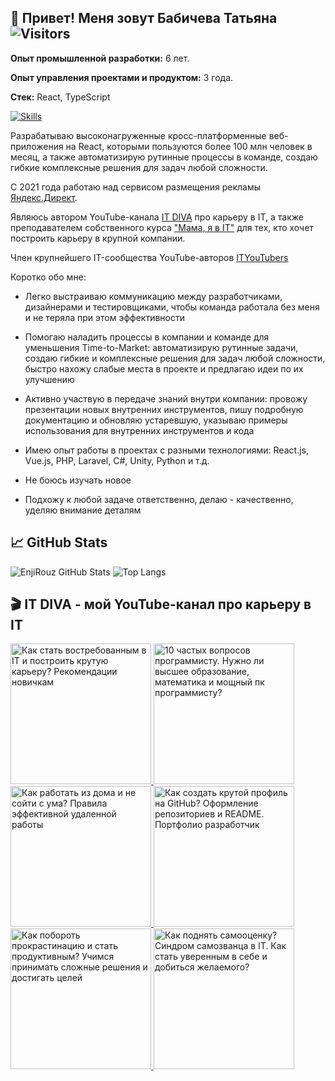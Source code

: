 <!--
🙋 Welcome
**EnjiRouz/EnjiRouz** is a ✨ _special_ ✨ repository because its `README.md` (this file) appears on your GitHub profile.

Here are some ideas to get you started:

- 🔭 I’m currently working on ...
- 🌱 I’m currently learning ...
- 👯 I’m looking to collaborate on ...
- 🤔 I’m looking for help with ...
- 💬 Ask me about ...
- 📫 How to reach me: ...
- 😄 Pronouns: ...
- ⚡ Fun fact: ...
<img src="https://user-images.githubusercontent.com/26218291/76645436-cee8cc00-657a-11ea-9260-558fb3fa35bd.gif" height="250px"/><img src="https://github.com/EnjiRouz/IETS-Individual-Educational-Trajectory-System/blob/master/admin-page.gif" height="250px"/>

✌️ My name is Tanya, I am 23 years old. I have been doing programming for about 7 years, trying out different technologies. I have been engaged in industrial development for 4 years, in particular in C#.

🎓I have experience in cross-platform development, creating mobile applications, working with virtual and augmented reality, machine learning (recently, by the way, I participated in Yandex Data Science competitions), and I can also make adaptive layout, create an MVC application and deploy a server. In addition, I worked closely with game engines such as Unreal Engine and Unity.

👩‍💻 I’m currently working on my first Android Fantasy Game

🎥 And making videos about IT

## 🎮 Игровой Pet-проект
![demo-min](https://user-images.githubusercontent.com/26218291/102014859-08ed3580-3d7a-11eb-8d2f-48e3f790f807.gif)
-->

## 🙋 Привет! Меня зовут Бабичева Татьяна ![Visitors](https://visitor-badge.glitch.me/badge?page_id=enjirouz) 

**Опыт промышленной разработки:** 6 лет.

**Опыт управления проектами и продуктом:** 3 года.

**Стек:** React, TypeScript

[![Skills](https://skillicons.dev/icons?i=react,ts,js,html,css,git,figma)](https://skillicons.dev)

Разрабатываю высоконагруженные кросс-платформенные веб-приложения на React, которыми пользуются более 100 млн человек в месяц, а также автоматизирую рутинные процессы в команде, создаю гибкие комплексные решения для задач любой сложности.

С 2021 года работаю над сервисом размещения рекламы [Яндекс.Директ](https://direct.yandex.ru/).

Являюсь автором YouTube-канала [IT DIVA](https://www.youtube.com/ITDIVA) про карьеру в IT, а также преподавателем собственного курса ["Мама, я в IT"](https://course.it-diva.ru/) для тех, кто хочет построить карьеру в крупной компании.

Член крупнейшего IT-сообщества YouTube-авторов [ITYouTubers](https://ityoutubers.com/)

Коротко обо мне:
- Легко выстраиваю коммуникацию между разработчиками, дизайнерами и тестировщиками, чтобы команда работала без меня и не теряла при этом эффективности

- Помогаю наладить процессы в компании и команде для уменьшения Time-to-Market: автоматизирую рутинные задачи, создаю гибкие и комплексные решения для задач любой сложности, быстро нахожу слабые места в проекте и предлагаю идеи по их улучшению

- Активно участвую в передаче знаний внутри компании: провожу презентации новых внутренних инструментов, пишу подробную документацию и обновляю устаревшую, указываю примеры использования для внутренних инструментов и кода

- Имею опыт работы в проектах с разными технологиями: React.js, Vue.js, PHP, Laravel, C#, Unity, Python и т.д. 

- Не боюсь изучать новое

- Подхожу к любой задаче ответственно, делаю - качественно, уделяю внимание деталям

## 📈 GitHub Stats

![EnjiRouz GitHub Stats](https://github-readme-stats.vercel.app/api?username=enjirouz&count_private=true&hide=contribs&show_icons=true&theme=radical)
![Top Langs](https://github-readme-stats.vercel.app/api/top-langs/?username=enjirouz&count_private=true&hide=tsql&langs_count=7&theme=radical&layout=compact)

## 🎬 IT DIVA - мой YouTube-канал про карьеру в IT

<span>  
  <a href="https://www.youtube.com/live/s0Ou47aakZw">
    <img src="https://img.youtube.com/vi/s0Ou47aakZw/0.jpg" alt="Как стать востребованным в IT и построить крутую карьеру? Рекомендации новичкам" height="225px">
  </a>
</span>
<span>
  <a href="https://youtu.be/7tXAFpNvAFg">
    <img src="https://img.youtube.com/vi/7tXAFpNvAFg/0.jpg" alt="10 частых вопросов программисту. Нужно ли высшее образование, математика и мощный пк программисту?" height="225px">
  </a>
</span>
<span>  
  <a href="https://youtu.be/NrW0wT0Ztgc">
    <img src="https://img.youtube.com/vi/NrW0wT0Ztgc/0.jpg" alt="Как работать из дома и не сойти с ума? Правила эффективной удаленной работы" height="225px">
  </a>
</span>
</span>
<span>  
  <a href="https://youtu.be/xWHuw_1G-KA">
    <img src="https://img.youtube.com/vi/xWHuw_1G-KA/0.jpg" alt="Как создать крутой профиль на GitHub? Оформление репозиториев и README. Портфолио разработчик" height="225px">
  </a>
</span>
<span>  
  <a href="https://youtu.be/bgab9PGCcAA">
    <img src="https://img.youtube.com/vi/bgab9PGCcAA/0.jpg" alt="Как побороть прокрастинацию и стать продуктивным? Учимся принимать сложные решения и достигать целей" height="225px">
  </a>
</span>
<span>  
  <a href="https://youtu.be/N54rFHe1hiM">
    <img src="https://img.youtube.com/vi/N54rFHe1hiM/0.jpg" alt="Как поднять самооценку? Синдром самозванца в IT. Как стать уверенным в себе и добиться желаемого?" height="225px">
  </a>
</span>
